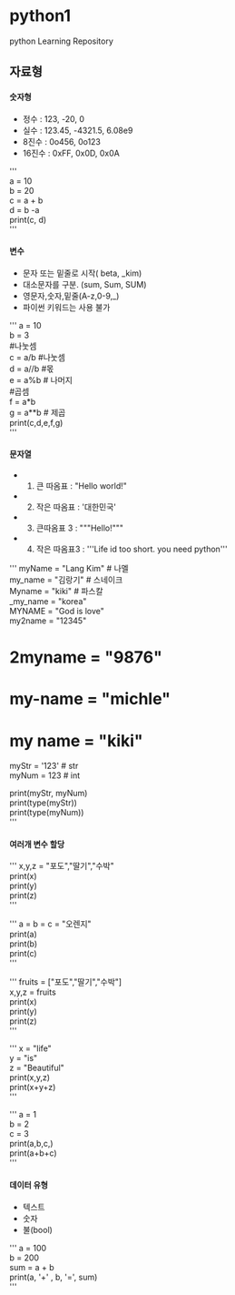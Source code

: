 # python1  
python Learning Repository  

## 자료형  
#### 숫자형   
* 정수 : 123, -20, 0    
* 실수 : 123.45, -4321.5, 6.08e9     
* 8진수 : 0o456, 0o123   
* 16진수 : 0xFF, 0x0D, 0x0A  

'''  
a = 10  
b = 20  
c = a + b  
d = b -a  
print(c, d)  
'''  

#### 변수 
* 문자 또는 밑줄로 시작( beta, _kim)  
* 대소문자를 구분. (sum, Sum, SUM)  
* 영문자,숫자,밑줄(A-z,0-9,_)  
* 파이썬 키워드는 사용 불가  

'''
a = 10  
b = 3  
#나눗셈  
c = a/b #나눗셈  
d = a//b #몫  
e = a%b # 나머지  
#곱셈  
f = a*b   
g = a**b  # 제곱  
print(c,d,e,f,g)  
'''

#### 문자열  
* 1. 큰 따옴표 : "Hello world!"  
* 2. 작은 따옴표 : '대한민국'  
* 3. 큰따옴표 3 : """Hello!"""  
* 4. 작은 따옴표3 : '''Life id too short. you need python'''  

'''
myName = "Lang Kim" # 나멜  
my_name = "김랑기" # 스네이크  
Myname = "kiki" # 파스칼  
_my_name = "korea"  
MYNAME = "God is love"  
my2name = "12345"  
# 2myname = "9876"  
# my-name = "michle"  
# my name = "kiki"  
myStr = '123' # str  
myNum = 123 # int  


print(myStr, myNum)  
print(type(myStr))  
print(type(myNum))  
'''

#### 여러개 변수 할당  

'''
x,y,z = "포도","딸기","수박"  
print(x)  
print(y)  
print(z)  
'''

'''
a = b = c = "오렌지"  
print(a)  
print(b)  
print(c)  
'''

'''
fruits = ["포도","딸기","수박"]  
x,y,z = fruits  
print(x)  
print(y)  
print(z)  
'''

'''
x = "life"  
y = "is"  
z = "Beautiful"  
print(x,y,z)  
print(x+y+z)  
'''

'''
a = 1  
b = 2  
c = 3  
print(a,b,c,)  
print(a+b+c)  
'''

#### 데이터 유형  
+ 텍스트  
+ 숫자  
+ 불(bool)  

'''
a = 100  
b = 200  
sum = a + b  
print(a, '+' , b, '=', sum)  
'''

